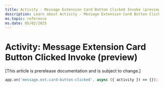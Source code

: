 ```yaml
---
title: Activity - Message Extension Card Button Clicked Invoke (preview)
description: Learn about Activity - Message Extension Card Button Clicked Invoke (preview)
ms.topic: reference
ms.date: 05/02/2025
---
```


# Activity: Message Extension Card Button Clicked Invoke (preview)

[This article is prerelease documentation and is subject to change.]

```typescript
app.on('message.ext.card-button-clicked', async ({ activity }) => {});
```
